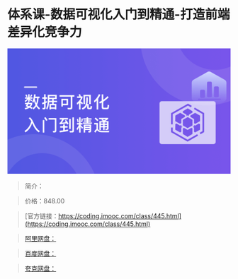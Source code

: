 # 体系课-数据可视化入门到精通-打造前端差异化竞争力

![img](../../assets/5fc07b8509a05b3105400304.png)

> 简介：

> 价格：848.00

> [官方链接：https://coding.imooc.com/class/445.html](https://coding.imooc.com/class/445.html)

> [阿里网盘：]()

> [百度网盘：]()

> [夸克网盘：]()
